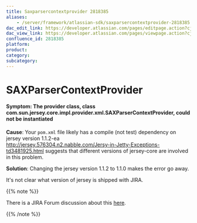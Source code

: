 ```yaml
---
title: Saxparsercontextprovider 2818385
aliases:
    - /server/framework/atlassian-sdk/saxparsercontextprovider-2818385.html
dac_edit_link: https://developer.atlassian.com/pages/editpage.action?cjm=wozere&pageId=2818385
dac_view_link: https://developer.atlassian.com/pages/viewpage.action?cjm=wozere&pageId=2818385
confluence_id: 2818385
platform:
product:
category:
subcategory:
---
```

# SAXParserContextProvider

#### Symptom: The provider class, class com.sun.jersey.core.impl.provider.xml.SAXParserContextProvider, could not be instantiated

**Cause**: Your `pom.xml` file likely has a compile (not test) dependency on jersey version 1.1.2-ea  
<a href="http://jersey.576304.n2.nabble.com/Jersy-in-Jetty-Exceptions-td3481925.html" class="uri external-link">http://jersey.576304.n2.nabble.com/Jersy-in-Jetty-Exceptions-td3481925.html</a> suggests that different versions of jersey-core are involved in this problem.

**Solution**: Changing the jersey version 1.1.2 to 1.1.0 makes the error go away.

It's not clear what version of jersey is shipped with JIRA.

{{% note %}}

There is a JIRA Forum discussion about this <a href="http://forums.atlassian.com/message.jspa?messageID=257356502&amp;tstart=0" class="external-link">here</a>.

{{% /note %}}





















































































































































































































































